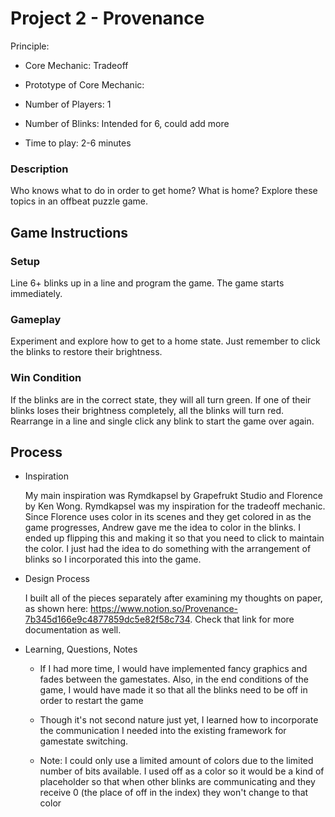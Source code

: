 # Project 2 - Provenance

Principle: 
- Core Mechanic: Tradeoff
- Prototype of Core Mechanic: 

- Number of Players: 1 
- Number of Blinks: Intended for 6, could add more
- Time to play: 2-6 minutes

### Description

Who knows what to do in order to get home? What is home? Explore these topics in an offbeat puzzle game.

## Game Instructions

### Setup

Line 6+ blinks up in a line and program the game. The game starts immediately.

### Gameplay

Experiment and explore how to get to a home state. Just remember to click the blinks to restore their brightness. 

### Win Condition

If the blinks are in the correct state, they will all turn green. If one of their blinks loses their brightness completely, all the blinks will turn red. Rearrange in a line and single click any blink to start the game over again.

## Process
- Inspiration

    My main inspiration was Rymdkapsel by Grapefrukt Studio and Florence by Ken Wong. Rymdkapsel was my inspiration for the tradeoff mechanic. Since Florence uses color in its scenes and they get colored in as the game progresses, Andrew gave me the idea to color in the blinks. I ended up flipping this and making it so that you need to click to maintain the color. I just had the idea to do something with the arrangement of blinks so I incorporated this into the game. 

- Design Process

    I built all of the pieces separately after examining my thoughts on paper, as shown here: https://www.notion.so/Provenance-7b345d166e9c4877859dc5e82f58c734. Check that link for more documentation as well.

- Learning, Questions, Notes

    - If I had more time, I would have implemented fancy graphics and fades between the gamestates. Also, in the end conditions of the game, I would have made it so that all the blinks need to be off in order to restart the game

    - Though it's not second nature just yet, I learned how to incorporate the communication I needed into the existing framework for gamestate switching. 
    
    - Note: I could only use a limited amount of colors due to the limited number of bits available. I used off as a color so it would be a kind of placeholder so that when other blinks are communicating and they receive 0 (the place of off in the index) they won't change to that color
